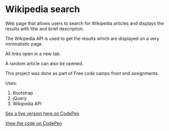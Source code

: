 # Wikipedia search

Web page that allows users to search for Wikipedia articles and displays the results with title and brief description.

The Wikipedia API is used to get the results which are displayed on a very minimalistic page.

All links open in a new tab.

A random article can also be opened.

This project was done as part of Free code camps front end assignments.

Uses:

1. Bootstrap
2. jQuery
3. Wikipedia API

[See a live version here on CodePen](https://codepen.io/adevwatkin/full/RMZwrV/)

[View the code on CodePen](https://codepen.io/adevwatkin/pen/RMZwrV)
